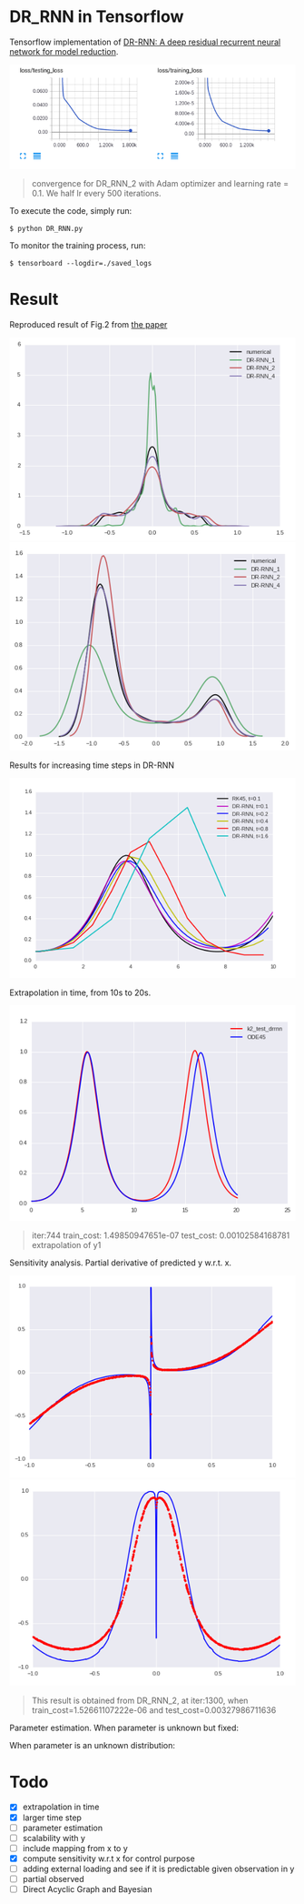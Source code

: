 # DR_RNN in Tensorflow

Tensorflow implementation of [DR-RNN: A deep residual recurrent neural network for model reduction](https://arxiv.org/abs/1709.00939).

![convergence](./assets/convergence.png)
> convergence for DR_RNN_2 with Adam optimizer and learning rate = 0.1. We half lr every 500 iterations.

To execute the code, simply run:
```
$ python DR_RNN.py
```
To monitor the training process, run:
```
$ tensorboard --logdir=./saved_logs
```


# Result
Reproduced result of Fig.2 from [the paper](https://arxiv.org/abs/1709.00939)

![dist2](./assets/problem1_dist2.png)
![dist3](./assets/problem1_dist3.png)

Results for increasing time steps in DR-RNN

![increase_time_steps](./assets/increase_time_steps.png)

Extrapolation in time, from 10s to 20s.

![extrapolation_in_time](./assets/extrapolation_in_time.png)
> iter:744  train_cost: 1.49850947651e-07  test_cost: 0.00102584168781
extrapolation of y1

Sensitivity analysis. Partial derivative of predicted y w.r.t. x.

![sensitivity_y2](./assets/sensitivity_y2.png)
![sensitivity_y3](./assets/sensitivity_y3.png)
> This result is obtained from DR_RNN_2, at iter:1300, when train_cost=1.52661107222e-06 and test_cost=0.00327986711636

Parameter estimation. When parameter is unknown but fixed:

When parameter is an unknown distribution:

# Todo
- [x] extrapolation in time
- [x] larger time step
- [ ] parameter estimation
- [ ] scalability with y
- [ ] include mapping from x to y
- [x] compute sensitivity w.r.t x for control purpose
- [ ] adding external loading and see if it is predictable given observation in y
- [ ] partial observed
- [ ] Direct Acyclic Graph and Bayesian